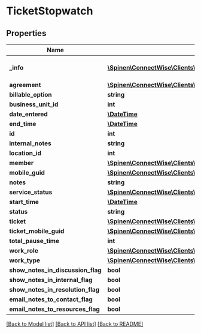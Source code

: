 # TicketStopwatch

## Properties
Name | Type | Description | Notes
------------ | ------------- | ------------- | -------------
**_info** | [**\Spinen\ConnectWise\Clients\Time\Model\Metadata**](Metadata.md) | Metadata of the entity | [optional] 
**agreement** | [**\Spinen\ConnectWise\Clients\Time\Model\AgreementReference**](AgreementReference.md) |  | [optional] 
**billable_option** | **string** |  | [optional] 
**business_unit_id** | **int** |  | [optional] 
**date_entered** | [**\DateTime**](\DateTime.md) |  | [optional] 
**end_time** | [**\DateTime**](\DateTime.md) |  | [optional] 
**id** | **int** |  | [optional] 
**internal_notes** | **string** |  | [optional] 
**location_id** | **int** |  | [optional] 
**member** | [**\Spinen\ConnectWise\Clients\Time\Model\MemberReference**](MemberReference.md) |  | 
**mobile_guid** | [**\Spinen\ConnectWise\Clients\Time\Model\Guid**](Guid.md) |  | [optional] 
**notes** | **string** |  | [optional] 
**service_status** | [**\Spinen\ConnectWise\Clients\Time\Model\ServiceStatusReference**](ServiceStatusReference.md) |  | [optional] 
**start_time** | [**\DateTime**](\DateTime.md) |  | [optional] 
**status** | **string** |  | 
**ticket** | [**\Spinen\ConnectWise\Clients\Time\Model\TicketReference**](TicketReference.md) |  | 
**ticket_mobile_guid** | [**\Spinen\ConnectWise\Clients\Time\Model\Guid**](Guid.md) |  | [optional] 
**total_pause_time** | **int** |  | [optional] 
**work_role** | [**\Spinen\ConnectWise\Clients\Time\Model\WorkRoleReference**](WorkRoleReference.md) |  | [optional] 
**work_type** | [**\Spinen\ConnectWise\Clients\Time\Model\WorkTypeReference**](WorkTypeReference.md) |  | [optional] 
**show_notes_in_discussion_flag** | **bool** |  | [optional] 
**show_notes_in_internal_flag** | **bool** |  | [optional] 
**show_notes_in_resolution_flag** | **bool** |  | [optional] 
**email_notes_to_contact_flag** | **bool** |  | [optional] 
**email_notes_to_resources_flag** | **bool** |  | [optional] 

[[Back to Model list]](../README.md#documentation-for-models) [[Back to API list]](../README.md#documentation-for-api-endpoints) [[Back to README]](../README.md)


